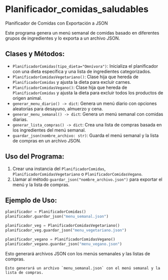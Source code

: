 # Planificador_comidas_saludables

Planificador de Comidas con Exportación a JSON

Este programa genera un menú semanal de comidas basado en diferentes grupos de ingredientes y lo exporta a un archivo JSON.

Clases y Métodos:
------------------
- `PlanificadorComidas(tipo_dieta="Omnívora")`: Inicializa el planificador con una dieta específica y una lista de ingredientes categorizados.
- `PlanificadorComidasVegetariano()`: Clase hija que hereda de `PlanificadorComidas` y ajusta la dieta para excluir carnes.
- `PlanificadorComidasVegano()`: Clase hija que hereda de `PlanificadorComidas` y ajusta la dieta para excluir todos los productos de origen animal.
- `generar_menu_diario() -> dict`: Genera un menú diario con opciones aleatorias para desayuno, almuerzo y cena.
- `generar_menu_semanal() -> dict`: Genera un menú semanal con comidas diarias.
- `generar_lista_compras() -> dict`: Crea una lista de compras basada en los ingredientes del menú semanal.
- `guardar_json(nombre_archivo: str)`: Guarda el menú semanal y la lista de compras en un archivo JSON.

Uso del Programa:
------------------
1. Crear una instancia del `PlanificadorComidas`, `PlanificadorComidasVegetariano` o `PlanificadorComidasVegano`.
2. Llamar al método `guardar_json("nombre_archivo.json")` para exportar el menú y la lista de compras.

Ejemplo de Uso:
---------------
```python
planificador = PlanificadorComidas()
planificador.guardar_json("menu_semanal.json")

planificador_veg = PlanificadorComidasVegetariano()
planificador_veg.guardar_json("menu_vegetariano.json")

planificador_vegano = PlanificadorComidasVegano()
planificador_vegano.guardar_json("menu_vegano.json")
```
Esto generará archivos JSON con los menús semanales y las listas de compras.
```
Esto generará un archivo `menu_semanal.json` con el menú semanal y la lista de compras.
